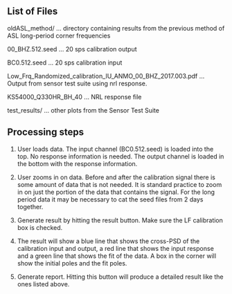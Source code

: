 ## List of Files

oldASL_method/
... directory containing results from the previous method of ASL long-period corner frequencies

00_BHZ.512.seed
... 20 sps calibration output

BC0.512.seed
... 20 sps calibration input

Low_Frq_Randomized_calibration_IU_ANMO_00_BHZ_2017.003.pdf
... Output from sensor test suite using nrl response.

KS54000_Q330HR_BH_40
... NRL response file

test_results/
... other plots from the Sensor Test Suite

## Processing steps
1. User loads data.  The input channel (BC0.512.seed) is loaded into the top.  No response information is needed.  The output channel is loaded in the bottom with the response information.

2. User zooms in on data.  Before and after the calibration signal there is some amount of data that is not needed.  It is standard practice to zoom in on just the portion of the data that contains the signal. For the long period data it may be necessary to cat the seed files from 2 days together.

3. Generate result by hitting the result button. Make sure the LF calibration box is checked.

4. The result will show a blue line that shows the cross-PSD of the calibration input and output, a red line that shows the input response and a green line that shows the fit of the data.  A box in the corner will show the initial poles and the fit poles.

5. Generate report.  Hitting this button will produce a detailed result like the ones listed above.

